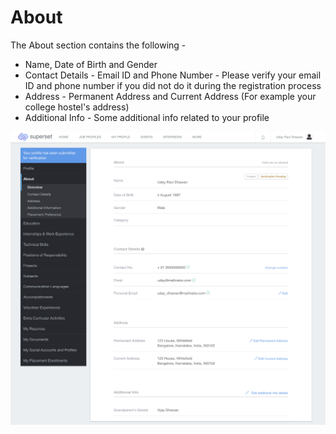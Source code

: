 # About

The About section contains the following - 

* Name, Date of Birth and Gender
* Contact Details - Email ID and Phone Number - Please verify your email ID and phone number if you did not do it during the registration process
* Address - Permanent Address and Current Address \(For example your college hostel's address\)
* Additional Info - Some additional info related to your profile

![](../../.gitbook/assets/image%20%28164%29.png)



 





